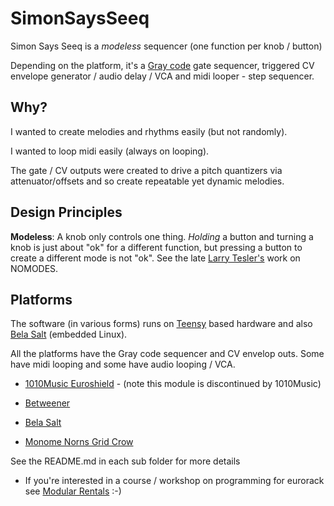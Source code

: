 # SimonSaysSeeq

Simon Says Seeq is a *modeless* sequencer (one function per knob / button)

Depending on the platform, it's a [Gray code](https://en.wikipedia.org/wiki/Gray_code) gate sequencer, triggered CV envelope generator / audio delay / VCA and midi looper - step sequencer.

## Why? 

I wanted to create melodies and rhythms easily (but not randomly).

I wanted to loop midi easily (always on looping).

The gate / CV outputs were created to drive a pitch quantizers via attenuator/offsets and so create repeatable yet dynamic melodies.

## Design Principles

**Modeless**: A knob only controls one thing. *Holding* a button and turning a knob is just about "ok" for a different function, but pressing a button to create a different mode is not "ok". See the late [Larry Tesler's](https://en.wikipedia.org/wiki/Larry_Tesler) work on NOMODES.

## Platforms                  

The software (in various forms) runs on [Teensy](https://www.pjrc.com/store/teensy32.html) based hardware and also [Bela Salt](https://learn.bela.io/products/modular/salt/) (embedded Linux).

All the platforms have the Gray code sequencer and CV envelop outs. Some have midi looping and some have audio looping / VCA.

* [1010Music Euroshield](https://github.com/simonredfern/SimonSaysSeeq/tree/master/SimonSaysSeeqTeensyEuroshieldV0.1) - (note this module is discontinued by 1010Music)

* [Betweener](https://github.com/simonredfern/SimonSaysSeeq/tree/master/SimonSaysSeeqTeensyBetweener)

* [Bela Salt](https://github.com/simonredfern/SimonSaysSeeq/tree/master/SimonSaysSeeqBelaSalt)

* [Monome Norns Grid Crow](https://github.com/simonredfern/SimonSaysSeeq/tree/develop/SimonSaysSeeqNorns)

See the README.md in each sub folder for more details


* If you're interested in a course / workshop on programming for eurorack see [Modular Rentals](https://modular.rentals) :-)





